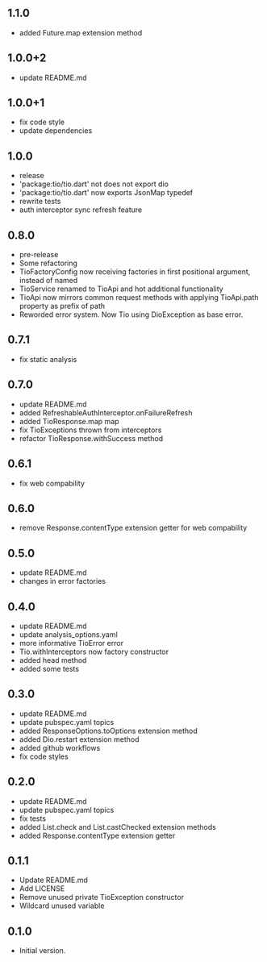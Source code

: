 ## 1.1.0
- added Future<TioResponse>.map extension method

## 1.0.0+2
- update README.md

## 1.0.0+1
- fix code style
- update dependencies

## 1.0.0
- release
- 'package:tio/tio.dart' not does not export dio
- 'package:tio/tio.dart' now exports JsonMap typedef
- rewrite tests
- auth interceptor sync refresh feature

## 0.8.0
- pre-release
- Some refactoring
- TioFactoryConfig now receiving factories in first positional argument, instead of named
- TioService renamed to TioApi and hot additional functionality
- TioApi now mirrors common request methods with applying TioApi.path property as prefix of path
- Reworded error system. Now Tio using DioException as base error.

## 0.7.1
- fix static analysis

## 0.7.0
- update README.md
- added RefreshableAuthInterceptor.onFailureRefresh
- added TioResponse.map map
- fix TioExceptions thrown from interceptors
- refactor TioResponse.withSuccess method

## 0.6.1
- fix web compability

## 0.6.0
- remove Response.contentType extension getter for web compability

## 0.5.0
- update README.md
- changes in error factories

## 0.4.0
- update README.md
- update analysis_options.yaml
- more informative TioError error
- Tio.withInterceptors now factory constructor
- added head method
- added some tests

## 0.3.0
- update README.md
- update pubspec.yaml topics
- added ResponseOptions.toOptions extension method
- added Dio.restart extension method
- added github workflows
- fix code styles

## 0.2.0
- update README.md
- update pubspec.yaml topics
- fix tests
- added List.check<T> and List.castChecked<T> extension methods
- added Response.contentType extension getter

## 0.1.1
- Update README.md
- Add LICENSE
- Remove unused private TioException constructor
- Wildcard unused variable

## 0.1.0
- Initial version.
